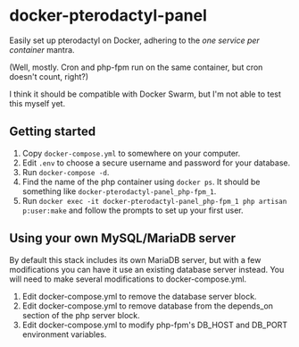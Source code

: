 # docker-pterodactyl-panel

Easily set up pterodactyl on Docker, adhering to the *one service per container* mantra.

(Well, mostly. Cron and php-fpm run on the same container, but cron doesn't count, right?)

I think it should be compatible with Docker Swarm, but I'm not able to test this myself yet.

## Getting started

1. Copy `docker-compose.yml` to somewhere on your computer.
2. Edit `.env` to choose a secure username and password for your database.
3. Run `docker-compose -d`.
4. Find the name of the php container using `docker ps`. It should be something like `docker-pterodactyl-panel_php-fpm_1`.
5. Run `docker exec -it docker-pterodactyl-panel_php-fpm_1 php artisan p:user:make` and follow the prompts to set up your first user.

## Using your own MySQL/MariaDB server

By default this stack includes its own MariaDB server, but with a few modifications you can have it use an existing database server instead. You will need to make several modifications to docker-compose.yml.

1. Edit docker-compose.yml to remove the database server block.
2. Edit docker-compose.yml to remove database from the depends_on section of the php server block.
3. Edit docker-compose.yml to modify php-fpm's DB_HOST and DB_PORT environment variables.
